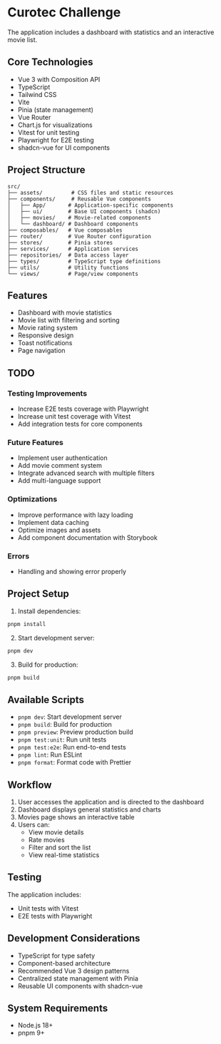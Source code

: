 # Curotec Challenge

The application includes a dashboard with statistics and an interactive movie list.

## Core Technologies

- Vue 3 with Composition API
- TypeScript
- Tailwind CSS
- Vite
- Pinia (state management)
- Vue Router
- Chart.js for visualizations
- Vitest for unit testing
- Playwright for E2E testing
- shadcn-vue for UI components

## Project Structure

```
src/
├── assets/         # CSS files and static resources
├── components/     # Reusable Vue components
│   ├── App/       # Application-specific components
│   ├── ui/        # Base UI components (shadcn)
│   ├── movies/    # Movie-related components
│   └── dashboard/ # Dashboard components
├── composables/   # Vue composables
├── router/        # Vue Router configuration
├── stores/        # Pinia stores
├── services/      # Application services
├── repositories/  # Data access layer
├── types/         # TypeScript type definitions
├── utils/         # Utility functions
└── views/         # Page/view components
```

## Features

- Dashboard with movie statistics
- Movie list with filtering and sorting
- Movie rating system
- Responsive design
- Toast notifications
- Page navigation

## TODO

### Testing Improvements

- Increase E2E tests coverage with Playwright
- Increase unit test coverage with Vitest
- Add integration tests for core components

### Future Features

- Implement user authentication
- Add movie comment system
- Integrate advanced search with multiple filters
- Add multi-language support

### Optimizations

- Improve performance with lazy loading
- Implement data caching
- Optimize images and assets
- Add component documentation with Storybook

### Errors

- Handling and showing error properly

## Project Setup

1. Install dependencies:

```sh
pnpm install
```

2. Start development server:

```sh
pnpm dev
```

3. Build for production:

```sh
pnpm build
```

## Available Scripts

- `pnpm dev`: Start development server
- `pnpm build`: Build for production
- `pnpm preview`: Preview production build
- `pnpm test:unit`: Run unit tests
- `pnpm test:e2e`: Run end-to-end tests
- `pnpm lint`: Run ESLint
- `pnpm format`: Format code with Prettier

## Workflow

1. User accesses the application and is directed to the dashboard
2. Dashboard displays general statistics and charts
3. Movies page shows an interactive table
4. Users can:
   - View movie details
   - Rate movies
   - Filter and sort the list
   - View real-time statistics

## Testing

The application includes:

- Unit tests with Vitest
- E2E tests with Playwright

## Development Considerations

- TypeScript for type safety
- Component-based architecture
- Recommended Vue 3 design patterns
- Centralized state management with Pinia
- Reusable UI components with shadcn-vue

## System Requirements

- Node.js 18+
- pnpm 9+
